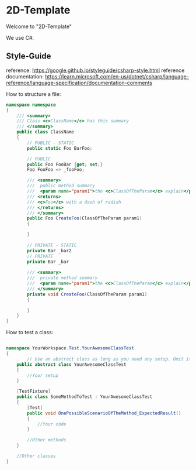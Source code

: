 # 2D-Template

Welcome to "2D-Template" 

We use C#.

## Style-Guide

reference: https://google.github.io/styleguide/csharp-style.html
reference documentation: https://learn.microsoft.com/en-us/dotnet/csharp/language-reference/language-specification/documentation-comments

How to structure a file:
```csharp
namespace namespace
{
    /// <summary>
    /// Class <c>ClassName</c> has this summary
    /// </summary>
    public class ClassName
    {
        // PUBLIC - STATIC
        public static Foo BarFoo;

        // PUBLIC 
        public Foo FooBar {get; set;}
        Foo FooFoo => _fooFoo;

        /// <summary>
        ///  public method summary
        ///  <param name="param1">the <c>ClassOfTheParam</c> explain</param>
        /// <returns>
        /// <c>Foo</c> with a dash of radish
        /// </returns>
        /// </summary>
        public Foo CreateFoo(ClassOfTheParam param1)
        {

        }
    
        // PRIVATE - STATIC
        private Bar _bar2
        // PRIVATE
        private Bar _bar
        
        /// <summary>
        ///  private method summary
        ///  <param name="param1">the <c>ClassOfTheParam</c> explain</param>
        /// </summary>
        private void CreateFoo(ClassOfTheParam param1)
        {

        }
    }
}
```
How to test a class:
```csharp

namespace YourWorkspace.Test.YourAwesomeClassTest
{
        // Use an abstract class as long as you need any setup. Omit it if not
    public abstract class YourAwesomeClassTest
    {
        //Your setup
    }

    [TestFixture]
    public class SomeMethodToTest : YourAwesomeClassTest
    {
        [Test]
        public void OnePossibleScenarioOfTheMethod_ExpectedResult()
        {
            //Your code
        }

        //Other methods
    }

    //Other classes
}
```
